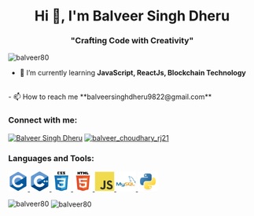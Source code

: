 <h1 align="center">Hi 👋, I'm Balveer Singh Dheru</h1>
<h3 align="center">"Crafting Code with Creativity"</h3>


<p align="left"> <img src="https://komarev.com/ghpvc/?username=balveer80&label=Profile%20views&color=0e75b6&style=flat" alt="balveer80" /> </p>

- 🌱 I’m currently learning **JavaScript, ReactJs, Blockchain Technology**
<br>
- 📫 How to reach me **balveersinghdheru9822@gmail.com**

<h3 align="left">Connect with me:</h3>
<p align="left">
<a href="https://www.linkedin.com/in/balveerdheru/" target="blank"><img align="center" src="https://raw.githubusercontent.com/rahuldkjain/github-profile-readme-generator/master/src/images/icons/Social/linked-in-alt.svg" alt="Balveer Singh Dheru" height="30" width="40" /></a>
<a href="https://www.instagram.com/balveer_choudhary_rj21?igsh=cG1nc2hqczhxYTdv" target="blank"><img align="center" src="https://raw.githubusercontent.com/rahuldkjain/github-profile-readme-generator/master/src/images/icons/Social/instagram.svg" alt="balveer_choudhary_rj21" height="30" width="40" /></a>
</p>

<h3 align="left">Languages and Tools:</h3>
<p align="left"> <a href="https://www.cprogramming.com/" target="_blank" rel="noreferrer"> <img src="https://raw.githubusercontent.com/devicons/devicon/master/icons/c/c-original.svg" alt="c" width="40" height="40"/> </a> <a href="https://www.w3schools.com/cpp/" target="_blank" rel="noreferrer"> <img src="https://raw.githubusercontent.com/devicons/devicon/master/icons/cplusplus/cplusplus-original.svg" alt="cplusplus" width="40" height="40"/> </a> <a href="https://www.w3schools.com/css/" target="_blank" rel="noreferrer"> <img src="https://raw.githubusercontent.com/devicons/devicon/master/icons/css3/css3-original-wordmark.svg" alt="css3" width="40" height="40"/> </a> <a href="https://www.w3.org/html/" target="_blank" rel="noreferrer"> <img src="https://raw.githubusercontent.com/devicons/devicon/master/icons/html5/html5-original-wordmark.svg" alt="html5" width="40" height="40"/> </a> <a href="https://developer.mozilla.org/en-US/docs/Web/JavaScript" target="_blank" rel="noreferrer"> <img src="https://raw.githubusercontent.com/devicons/devicon/master/icons/javascript/javascript-original.svg" alt="javascript" width="40" height="40"/> </a> <a href="https://www.mysql.com/" target="_blank" rel="noreferrer"> <img src="https://raw.githubusercontent.com/devicons/devicon/master/icons/mysql/mysql-original-wordmark.svg" alt="mysql" width="40" height="40"/> </a> <a href="https://www.python.org" target="_blank" rel="noreferrer"> <img src="https://raw.githubusercontent.com/devicons/devicon/master/icons/python/python-original.svg" alt="python" width="40" height="40"/> </a> </p>

<p><img align="left" src="https://github-readme-stats.vercel.app/api/top-langs?username=balveer80&show_icons=true&locale=en&layout=compact" alt="balveer80" /></p>

<p>&nbsp;<img align="center" src="https://github-readme-stats.vercel.app/api?username=balveer80&show_icons=true&locale=en" alt="balveer80" /></p>
